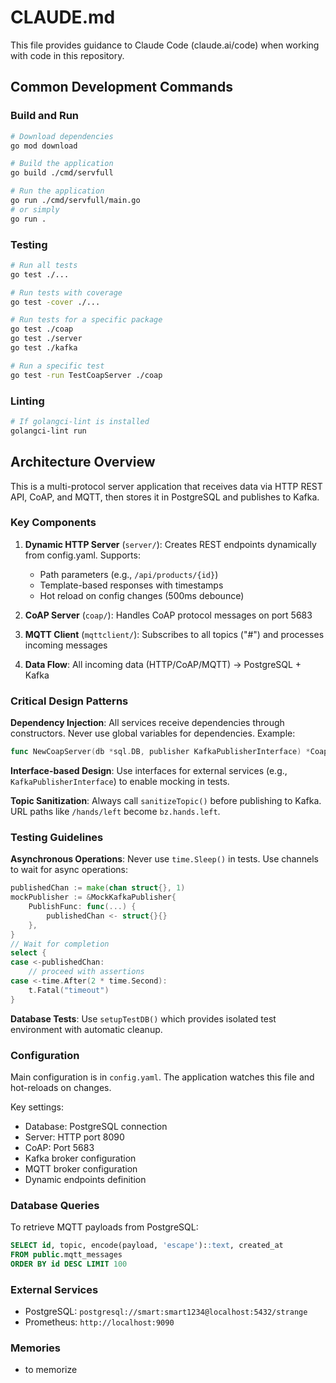# CLAUDE.md

This file provides guidance to Claude Code (claude.ai/code) when working with code in this repository.

## Common Development Commands

### Build and Run
```bash
# Download dependencies
go mod download

# Build the application
go build ./cmd/servfull

# Run the application
go run ./cmd/servfull/main.go
# or simply
go run .
```

### Testing
```bash
# Run all tests
go test ./...

# Run tests with coverage
go test -cover ./...

# Run tests for a specific package
go test ./coap
go test ./server
go test ./kafka

# Run a specific test
go test -run TestCoapServer ./coap
```

### Linting
```bash
# If golangci-lint is installed
golangci-lint run
```

## Architecture Overview

This is a multi-protocol server application that receives data via HTTP REST API, CoAP, and MQTT, then stores it in PostgreSQL and publishes to Kafka.

### Key Components

1. **Dynamic HTTP Server** (`server/`): Creates REST endpoints dynamically from config.yaml. Supports:
   - Path parameters (e.g., `/api/products/{id}`)
   - Template-based responses with timestamps
   - Hot reload on config changes (500ms debounce)

2. **CoAP Server** (`coap/`): Handles CoAP protocol messages on port 5683

3. **MQTT Client** (`mqttclient/`): Subscribes to all topics ("#") and processes incoming messages

4. **Data Flow**: All incoming data (HTTP/CoAP/MQTT) → PostgreSQL + Kafka

### Critical Design Patterns

**Dependency Injection**: All services receive dependencies through constructors. Never use global variables for dependencies. Example:
```go
func NewCoapServer(db *sql.DB, publisher KafkaPublisherInterface) *CoapServer
```

**Interface-based Design**: Use interfaces for external services (e.g., `KafkaPublisherInterface`) to enable mocking in tests.

**Topic Sanitization**: Always call `sanitizeTopic()` before publishing to Kafka. URL paths like `/hands/left` become `bz.hands.left`.

### Testing Guidelines

**Asynchronous Operations**: Never use `time.Sleep()` in tests. Use channels to wait for async operations:
```go
publishedChan := make(chan struct{}, 1)
mockPublisher := &MockKafkaPublisher{
    PublishFunc: func(...) {
        publishedChan <- struct{}{}
    },
}
// Wait for completion
select {
case <-publishedChan:
    // proceed with assertions
case <-time.After(2 * time.Second):
    t.Fatal("timeout")
}
```

**Database Tests**: Use `setupTestDB()` which provides isolated test environment with automatic cleanup.

### Configuration

Main configuration is in `config.yaml`. The application watches this file and hot-reloads on changes.

Key settings:
- Database: PostgreSQL connection
- Server: HTTP port 8090
- CoAP: Port 5683
- Kafka broker configuration
- MQTT broker configuration
- Dynamic endpoints definition

### Database Queries

To retrieve MQTT payloads from PostgreSQL:
```sql
SELECT id, topic, encode(payload, 'escape')::text, created_at 
FROM public.mqtt_messages
ORDER BY id DESC LIMIT 100
```

### External Services

- PostgreSQL: `postgresql://smart:smart1234@localhost:5432/strange`
- Prometheus: `http://localhost:9090`

### Memories
- to memorize